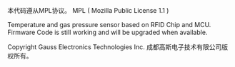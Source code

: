 本代码遵从MPL协议。
MPL ( Mozilla Public License 1.1 ) 

Temperature and gas pressure sensor based on RFID Chip and MCU.
Firmware Code is still working and will be upgraded when available.


Copyright Gauss Electronics Technologies Inc.
成都高斯电子技术有限公司版权所有。
